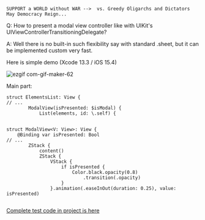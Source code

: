```
SUPPORT a WORLD without WAR -->  vs. Greedy Oligarchs and Dictators
May Democracy Reign... 
```

Q: How to present a modal view controller like with UIKit's UIViewControllerTransitioningDelegate?

A: Well there is no built-in such flexibility say with standard .sheet, but it can be implemented custom very fast.

Here is simple demo (Xcode 13.3 / iOS 15.4)

![ezgif com-gif-maker-62](https://user-images.githubusercontent.com/62171579/168882802-0b9506ae-e62e-4929-956d-eee8aa661f8c.gif)

Main part:

```
struct ElementsList: View {
// ...
		ModalView(isPresented: $isModal) {
			List(elements, id: \.self) {


struct ModalView<V: View>: View {
    @Binding var isPresented: Bool
// ...
		ZStack {
			content()
			ZStack {
				VStack {
					if isPresented {
						Color.black.opacity(0.8)
							.transition(.opacity)
					}
				}.animation(.easeInOut(duration: 0.25), value: isPresented)


```

[Complete test code in project is here](https://github.com/Asperi-Demo/4SwiftUI/blob/master/PlayOn_iOS/PlayOn_iOS/Findings/TestCustomModal.swift) 
